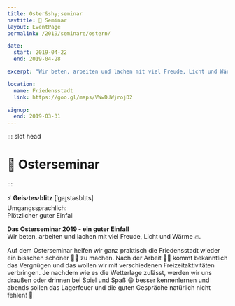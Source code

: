 ```yaml
---
title: Oster&shy;seminar
navtitle: 🐰 Seminar
layout: EventPage
permalink: /2019/seminare/ostern/

date:
  start: 2019-04-22
  end: 2019-04-28

excerpt: "Wir beten, arbeiten und lachen mit viel Freude, Licht und Wärme 🔥🤗"

location:
  name: Friedensstadt
  link: https://goo.gl/maps/VWwDUWjrojD2

signup:
  end: 2019-03-31
---
```


::: slot head

# :rabbit: Oster&shy;seminar

:::

:zap: **Geis·tes·blitz**
[ˈɡaɪ̯stəsblɪts]<br>
Umgangssprachlich:<br>
Plötzlicher guter Einfall

**Das Osterseminar 2019 - ein guter Einfall**<br>
Wir beten, arbeiten und lachen mit viel Freude, Licht und Wärme :fire:.

Auf dem Osterseminar helfen wir ganz praktisch die Friedensstadt wieder ein bisschen schöner :sunflower::blossom: zu machen. Nach der Arbeit :construction_worker_woman: kommt bekanntlich das Vergnügen und das wollen wir mit verschiedenen Freizeitaktivitäten verbringen. Je nachdem wie es die Wetterlage zulässt, werden wir uns draußen oder drinnen bei Spiel und Spaß :smile: besser kennenlernen und abends sollen das Lagerfeuer und die guten Gespräche natürlich nicht fehlen! :tada:
